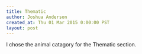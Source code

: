 ```yaml
---
title: Thematic
author: Joshua Anderson
created_at: Thu 01 Mar 2015 0:00:00 PST
layout: post
---
```


I chose the animal catagory for the Thematic section.

<img class="post-image" src="https://s3.amazonaws.com/xatigo/animals-contact.jpg" alt="">



<img class="post-image" src="https://s3.amazonaws.com/xatigo/cat-lick.jpg" alt="">
